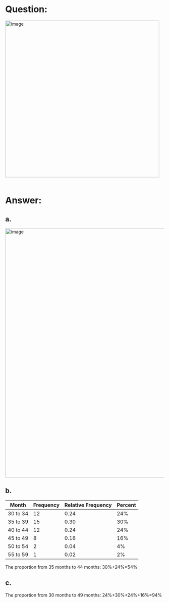 # Question:<br>
<img width="488" height="497" alt="image" src="https://github.com/user-attachments/assets/2e9f50c6-b56f-41f6-bc7d-91d738dc56a1" /><br>
<br>
# Answer:<br>
## a.<br>
<img width="1390" height="790" alt="image" src="https://github.com/user-attachments/assets/48f81c4c-26a7-476c-ab4c-aae5c814166e" /><br>
## b.<br>

|Month	|Frequency|	Relative Frequency	|Percent|
|-|-|-|-|
|30 to 34	|12	|0.24	|24%|
|35 to 39	|15	|0.30	|30%|
|40 to 44	|12	|0.24|	24%|
|45 to 49	|8	|0.16	|16%|
|50 to 54	|2	|0.04	|4%|
|55 to 59	|1	|0.02	|2%|


The proportion from 35 months to 44 months: 30%+24%=54%<br>
## c.<br>
The proportion from 30 months to 49 months: 24%+30%+24%+16%=94%<br>
